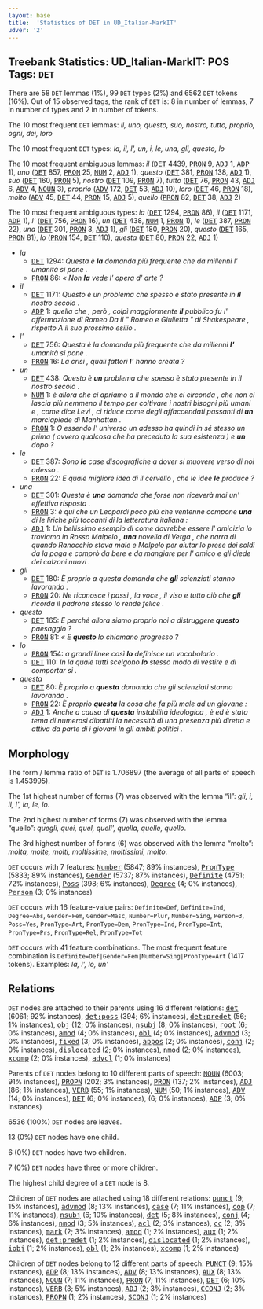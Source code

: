 ```yaml
---
layout: base
title:  'Statistics of DET in UD_Italian-MarkIT'
udver: '2'
---
```


## Treebank Statistics: UD_Italian-MarkIT: POS Tags: `DET`

There are 58 `DET` lemmas (1%), 99 `DET` types (2%) and 6562 `DET` tokens (16%).
Out of 15 observed tags, the rank of `DET` is: 8 in number of lemmas, 7 in number of types and 2 in number of tokens.

The 10 most frequent `DET` lemmas: <em>il, uno, questo, suo, nostro, tutto, proprio, ogni, dei, loro</em>

The 10 most frequent `DET` types:  <em>la, il, l', un, i, le, una, gli, questo, lo</em>

The 10 most frequent ambiguous lemmas: <em>il</em> (<tt><a href="it_markit-pos-DET.html">DET</a></tt> 4439, <tt><a href="it_markit-pos-PRON.html">PRON</a></tt> 9, <tt><a href="it_markit-pos-ADJ.html">ADJ</a></tt> 1, <tt><a href="it_markit-pos-ADP.html">ADP</a></tt> 1), <em>uno</em> (<tt><a href="it_markit-pos-DET.html">DET</a></tt> 857, <tt><a href="it_markit-pos-PRON.html">PRON</a></tt> 25, <tt><a href="it_markit-pos-NUM.html">NUM</a></tt> 2, <tt><a href="it_markit-pos-ADJ.html">ADJ</a></tt> 1), <em>questo</em> (<tt><a href="it_markit-pos-DET.html">DET</a></tt> 381, <tt><a href="it_markit-pos-PRON.html">PRON</a></tt> 138, <tt><a href="it_markit-pos-ADJ.html">ADJ</a></tt> 1), <em>suo</em> (<tt><a href="it_markit-pos-DET.html">DET</a></tt> 160, <tt><a href="it_markit-pos-PRON.html">PRON</a></tt> 5), <em>nostro</em> (<tt><a href="it_markit-pos-DET.html">DET</a></tt> 109, <tt><a href="it_markit-pos-PRON.html">PRON</a></tt> 7), <em>tutto</em> (<tt><a href="it_markit-pos-DET.html">DET</a></tt> 76, <tt><a href="it_markit-pos-PRON.html">PRON</a></tt> 43, <tt><a href="it_markit-pos-ADJ.html">ADJ</a></tt> 6, <tt><a href="it_markit-pos-ADV.html">ADV</a></tt> 4, <tt><a href="it_markit-pos-NOUN.html">NOUN</a></tt> 3), <em>proprio</em> (<tt><a href="it_markit-pos-ADV.html">ADV</a></tt> 172, <tt><a href="it_markit-pos-DET.html">DET</a></tt> 53, <tt><a href="it_markit-pos-ADJ.html">ADJ</a></tt> 10), <em>loro</em> (<tt><a href="it_markit-pos-DET.html">DET</a></tt> 46, <tt><a href="it_markit-pos-PRON.html">PRON</a></tt> 18), <em>molto</em> (<tt><a href="it_markit-pos-ADV.html">ADV</a></tt> 45, <tt><a href="it_markit-pos-DET.html">DET</a></tt> 44, <tt><a href="it_markit-pos-PRON.html">PRON</a></tt> 15, <tt><a href="it_markit-pos-ADJ.html">ADJ</a></tt> 5), <em>quello</em> (<tt><a href="it_markit-pos-PRON.html">PRON</a></tt> 82, <tt><a href="it_markit-pos-DET.html">DET</a></tt> 38, <tt><a href="it_markit-pos-ADJ.html">ADJ</a></tt> 2)

The 10 most frequent ambiguous types:  <em>la</em> (<tt><a href="it_markit-pos-DET.html">DET</a></tt> 1294, <tt><a href="it_markit-pos-PRON.html">PRON</a></tt> 86), <em>il</em> (<tt><a href="it_markit-pos-DET.html">DET</a></tt> 1171, <tt><a href="it_markit-pos-ADP.html">ADP</a></tt> 1), <em>l'</em> (<tt><a href="it_markit-pos-DET.html">DET</a></tt> 756, <tt><a href="it_markit-pos-PRON.html">PRON</a></tt> 16), <em>un</em> (<tt><a href="it_markit-pos-DET.html">DET</a></tt> 438, <tt><a href="it_markit-pos-NUM.html">NUM</a></tt> 1, <tt><a href="it_markit-pos-PRON.html">PRON</a></tt> 1), <em>le</em> (<tt><a href="it_markit-pos-DET.html">DET</a></tt> 387, <tt><a href="it_markit-pos-PRON.html">PRON</a></tt> 22), <em>una</em> (<tt><a href="it_markit-pos-DET.html">DET</a></tt> 301, <tt><a href="it_markit-pos-PRON.html">PRON</a></tt> 3, <tt><a href="it_markit-pos-ADJ.html">ADJ</a></tt> 1), <em>gli</em> (<tt><a href="it_markit-pos-DET.html">DET</a></tt> 180, <tt><a href="it_markit-pos-PRON.html">PRON</a></tt> 20), <em>questo</em> (<tt><a href="it_markit-pos-DET.html">DET</a></tt> 165, <tt><a href="it_markit-pos-PRON.html">PRON</a></tt> 81), <em>lo</em> (<tt><a href="it_markit-pos-PRON.html">PRON</a></tt> 154, <tt><a href="it_markit-pos-DET.html">DET</a></tt> 110), <em>questa</em> (<tt><a href="it_markit-pos-DET.html">DET</a></tt> 80, <tt><a href="it_markit-pos-PRON.html">PRON</a></tt> 22, <tt><a href="it_markit-pos-ADJ.html">ADJ</a></tt> 1)


* <em>la</em>
  * <tt><a href="it_markit-pos-DET.html">DET</a></tt> 1294: <em>Questa è <b>la</b> domanda più frequente che da millenni l' umanità si pone .</em>
  * <tt><a href="it_markit-pos-PRON.html">PRON</a></tt> 86: <em>« Non <b>la</b> vede l' opera d' arte ?</em>
* <em>il</em>
  * <tt><a href="it_markit-pos-DET.html">DET</a></tt> 1171: <em>Questo è un problema che spesso è stato presente in <b>il</b> nostro secolo .</em>
  * <tt><a href="it_markit-pos-ADP.html">ADP</a></tt> 1: <em>quella che , però , colpì maggiormente <b>il</b> pubblico fu l' affermazione di Romeo Da il " Romeo e Giulietta " di Shakespeare , rispetto A il suo prossimo esilio .</em>
* <em>l'</em>
  * <tt><a href="it_markit-pos-DET.html">DET</a></tt> 756: <em>Questa è la domanda più frequente che da millenni <b>l'</b> umanità si pone .</em>
  * <tt><a href="it_markit-pos-PRON.html">PRON</a></tt> 16: <em>La crisi , quali fattori <b>l'</b> hanno creata ?</em>
* <em>un</em>
  * <tt><a href="it_markit-pos-DET.html">DET</a></tt> 438: <em>Questo è <b>un</b> problema che spesso è stato presente in il nostro secolo .</em>
  * <tt><a href="it_markit-pos-NUM.html">NUM</a></tt> 1: <em>è allora che ci apriamo a il mondo che ci circonda , che non ci lascia più nemmeno il tempo per coltivare i nostri bisogni più umani e , come dice Levi , ci riduce come degli affaccendati passanti di <b>un</b> marciapiede di Manhattan .</em>
  * <tt><a href="it_markit-pos-PRON.html">PRON</a></tt> 1: <em>O essendo l' universo un adesso ha quindi in sé stesso un prima ( ovvero qualcosa che ha preceduto la sua esistenza ) e <b>un</b> dopo ?</em>
* <em>le</em>
  * <tt><a href="it_markit-pos-DET.html">DET</a></tt> 387: <em>Sono <b>le</b> case discografiche a dover si muovere verso di noi adesso .</em>
  * <tt><a href="it_markit-pos-PRON.html">PRON</a></tt> 22: <em>E quale migliore idea di il cervello , che le idee <b>le</b> produce ?</em>
* <em>una</em>
  * <tt><a href="it_markit-pos-DET.html">DET</a></tt> 301: <em>Questa è <b>una</b> domanda che forse non riceverà mai un' effettiva risposta .</em>
  * <tt><a href="it_markit-pos-PRON.html">PRON</a></tt> 3: <em>è qui che un Leopardi poco più che ventenne compone <b>una</b> di le liriche più toccanti di la letteratura italiana :</em>
  * <tt><a href="it_markit-pos-ADJ.html">ADJ</a></tt> 1: <em>Un bellissimo esempio di come dovrebbe essere l' amicizia lo troviamo in Rosso Malpelo , <b>una</b> novella di Verga , che narra di quando Ranocchio stava male e Malpelo per aiutar lo prese dei soldi da la paga e comprò da bere e da mangiare per l' amico e gli diede dei calzoni nuovi .</em>
* <em>gli</em>
  * <tt><a href="it_markit-pos-DET.html">DET</a></tt> 180: <em>È proprio a questa domanda che <b>gli</b> scienziati stanno lavorando .</em>
  * <tt><a href="it_markit-pos-PRON.html">PRON</a></tt> 20: <em>Ne riconosce i passi , la voce , il viso e tutto ciò che <b>gli</b> ricorda il padrone stesso lo rende felice .</em>
* <em>questo</em>
  * <tt><a href="it_markit-pos-DET.html">DET</a></tt> 165: <em>E perché allora siamo proprio noi a distruggere <b>questo</b> paesaggio ?</em>
  * <tt><a href="it_markit-pos-PRON.html">PRON</a></tt> 81: <em>« E <b>questo</b> lo chiamano progresso ?</em>
* <em>lo</em>
  * <tt><a href="it_markit-pos-PRON.html">PRON</a></tt> 154: <em>a grandi linee così <b>lo</b> definisce un vocabolario .</em>
  * <tt><a href="it_markit-pos-DET.html">DET</a></tt> 110: <em>In la quale tutti scelgono <b>lo</b> stesso modo di vestire e di comportar si .</em>
* <em>questa</em>
  * <tt><a href="it_markit-pos-DET.html">DET</a></tt> 80: <em>È proprio a <b>questa</b> domanda che gli scienziati stanno lavorando .</em>
  * <tt><a href="it_markit-pos-PRON.html">PRON</a></tt> 22: <em>È proprio <b>questa</b> la cosa che fa più male ad un giovane :</em>
  * <tt><a href="it_markit-pos-ADJ.html">ADJ</a></tt> 1: <em>Anche a causa di <b>questa</b> instabilità ideologica , è ed è stata tema di numerosi dibattiti la necessità di una presenza più diretta e attiva da parte di i giovani In gli ambiti politici .</em>

## Morphology

The form / lemma ratio of `DET` is 1.706897 (the average of all parts of speech is 1.453995).

The 1st highest number of forms (7) was observed with the lemma “il”: <em>gli, i, il, l', la, le, lo</em>.

The 2nd highest number of forms (7) was observed with the lemma “quello”: <em>quegli, quei, quel, quell', quella, quelle, quello</em>.

The 3rd highest number of forms (6) was observed with the lemma “molto”: <em>molta, molte, molti, moltissime, moltissimi, molto</em>.

`DET` occurs with 7 features: <tt><a href="it_markit-feat-Number.html">Number</a></tt> (5847; 89% instances), <tt><a href="it_markit-feat-PronType.html">PronType</a></tt> (5833; 89% instances), <tt><a href="it_markit-feat-Gender.html">Gender</a></tt> (5737; 87% instances), <tt><a href="it_markit-feat-Definite.html">Definite</a></tt> (4751; 72% instances), <tt><a href="it_markit-feat-Poss.html">Poss</a></tt> (398; 6% instances), <tt><a href="it_markit-feat-Degree.html">Degree</a></tt> (4; 0% instances), <tt><a href="it_markit-feat-Person.html">Person</a></tt> (3; 0% instances)

`DET` occurs with 16 feature-value pairs: `Definite=Def`, `Definite=Ind`, `Degree=Abs`, `Gender=Fem`, `Gender=Masc`, `Number=Plur`, `Number=Sing`, `Person=3`, `Poss=Yes`, `PronType=Art`, `PronType=Dem`, `PronType=Ind`, `PronType=Int`, `PronType=Prs`, `PronType=Rel`, `PronType=Tot`

`DET` occurs with 41 feature combinations.
The most frequent feature combination is `Definite=Def|Gender=Fem|Number=Sing|PronType=Art` (1417 tokens).
Examples: <em>la, l', lo, un'</em>


## Relations

`DET` nodes are attached to their parents using 16 different relations: <tt><a href="it_markit-dep-det.html">det</a></tt> (6061; 92% instances), <tt><a href="it_markit-dep-det-poss.html">det:poss</a></tt> (394; 6% instances), <tt><a href="it_markit-dep-det-predet.html">det:predet</a></tt> (56; 1% instances), <tt><a href="it_markit-dep-obj.html">obj</a></tt> (12; 0% instances), <tt><a href="it_markit-dep-nsubj.html">nsubj</a></tt> (8; 0% instances), <tt><a href="it_markit-dep-root.html">root</a></tt> (6; 0% instances), <tt><a href="it_markit-dep-amod.html">amod</a></tt> (4; 0% instances), <tt><a href="it_markit-dep-obl.html">obl</a></tt> (4; 0% instances), <tt><a href="it_markit-dep-advmod.html">advmod</a></tt> (3; 0% instances), <tt><a href="it_markit-dep-fixed.html">fixed</a></tt> (3; 0% instances), <tt><a href="it_markit-dep-appos.html">appos</a></tt> (2; 0% instances), <tt><a href="it_markit-dep-conj.html">conj</a></tt> (2; 0% instances), <tt><a href="it_markit-dep-dislocated.html">dislocated</a></tt> (2; 0% instances), <tt><a href="it_markit-dep-nmod.html">nmod</a></tt> (2; 0% instances), <tt><a href="it_markit-dep-xcomp.html">xcomp</a></tt> (2; 0% instances), <tt><a href="it_markit-dep-advcl.html">advcl</a></tt> (1; 0% instances)

Parents of `DET` nodes belong to 10 different parts of speech: <tt><a href="it_markit-pos-NOUN.html">NOUN</a></tt> (6003; 91% instances), <tt><a href="it_markit-pos-PROPN.html">PROPN</a></tt> (202; 3% instances), <tt><a href="it_markit-pos-PRON.html">PRON</a></tt> (137; 2% instances), <tt><a href="it_markit-pos-ADJ.html">ADJ</a></tt> (86; 1% instances), <tt><a href="it_markit-pos-VERB.html">VERB</a></tt> (55; 1% instances), <tt><a href="it_markit-pos-NUM.html">NUM</a></tt> (50; 1% instances), <tt><a href="it_markit-pos-ADV.html">ADV</a></tt> (14; 0% instances), <tt><a href="it_markit-pos-DET.html">DET</a></tt> (6; 0% instances),  (6; 0% instances), <tt><a href="it_markit-pos-ADP.html">ADP</a></tt> (3; 0% instances)

6536 (100%) `DET` nodes are leaves.

13 (0%) `DET` nodes have one child.

6 (0%) `DET` nodes have two children.

7 (0%) `DET` nodes have three or more children.

The highest child degree of a `DET` node is 8.

Children of `DET` nodes are attached using 18 different relations: <tt><a href="it_markit-dep-punct.html">punct</a></tt> (9; 15% instances), <tt><a href="it_markit-dep-advmod.html">advmod</a></tt> (8; 13% instances), <tt><a href="it_markit-dep-case.html">case</a></tt> (7; 11% instances), <tt><a href="it_markit-dep-cop.html">cop</a></tt> (7; 11% instances), <tt><a href="it_markit-dep-nsubj.html">nsubj</a></tt> (6; 10% instances), <tt><a href="it_markit-dep-det.html">det</a></tt> (5; 8% instances), <tt><a href="it_markit-dep-conj.html">conj</a></tt> (4; 6% instances), <tt><a href="it_markit-dep-nmod.html">nmod</a></tt> (3; 5% instances), <tt><a href="it_markit-dep-acl.html">acl</a></tt> (2; 3% instances), <tt><a href="it_markit-dep-cc.html">cc</a></tt> (2; 3% instances), <tt><a href="it_markit-dep-mark.html">mark</a></tt> (2; 3% instances), <tt><a href="it_markit-dep-amod.html">amod</a></tt> (1; 2% instances), <tt><a href="it_markit-dep-aux.html">aux</a></tt> (1; 2% instances), <tt><a href="it_markit-dep-det-predet.html">det:predet</a></tt> (1; 2% instances), <tt><a href="it_markit-dep-dislocated.html">dislocated</a></tt> (1; 2% instances), <tt><a href="it_markit-dep-iobj.html">iobj</a></tt> (1; 2% instances), <tt><a href="it_markit-dep-obl.html">obl</a></tt> (1; 2% instances), <tt><a href="it_markit-dep-xcomp.html">xcomp</a></tt> (1; 2% instances)

Children of `DET` nodes belong to 12 different parts of speech: <tt><a href="it_markit-pos-PUNCT.html">PUNCT</a></tt> (9; 15% instances), <tt><a href="it_markit-pos-ADP.html">ADP</a></tt> (8; 13% instances), <tt><a href="it_markit-pos-ADV.html">ADV</a></tt> (8; 13% instances), <tt><a href="it_markit-pos-AUX.html">AUX</a></tt> (8; 13% instances), <tt><a href="it_markit-pos-NOUN.html">NOUN</a></tt> (7; 11% instances), <tt><a href="it_markit-pos-PRON.html">PRON</a></tt> (7; 11% instances), <tt><a href="it_markit-pos-DET.html">DET</a></tt> (6; 10% instances), <tt><a href="it_markit-pos-VERB.html">VERB</a></tt> (3; 5% instances), <tt><a href="it_markit-pos-ADJ.html">ADJ</a></tt> (2; 3% instances), <tt><a href="it_markit-pos-CCONJ.html">CCONJ</a></tt> (2; 3% instances), <tt><a href="it_markit-pos-PROPN.html">PROPN</a></tt> (1; 2% instances), <tt><a href="it_markit-pos-SCONJ.html">SCONJ</a></tt> (1; 2% instances)

